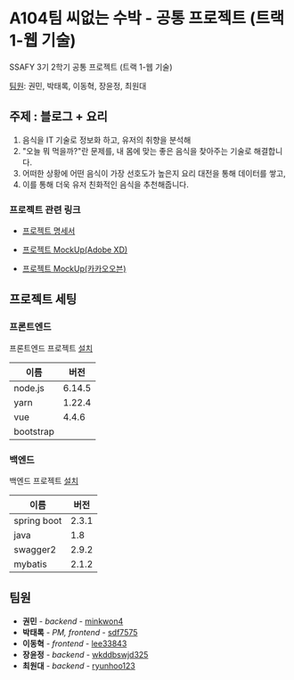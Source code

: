 # A104팀 씨없는 수박 - 공통 프로젝트 (트랙 1-웹 기술)

SSAFY 3기 2학기 공통 프로젝트 (트랙 1-웹 기술)

[팀원](#팀원): 권민, 박태록, 이동혁, 장윤정, 최원대

## 주제 : 블로그 + 요리
1. 음식을 IT 기술로 정보화 하고, 유저의 취향을 분석해
2. "오늘 뭐 먹을까?"란 문제를, 내 몸에 맞는 좋은 음식을 찾아주는 기술로 해결합니다.
3. 어떠한 상황에 어떤 음식이 가장 선호도가 높은지 요리 대전을 통해 데이터를 쌓고,
4. 이를 통해 더욱 유저 친화적인 음식을 추천해줍니다.

### 프로젝트 관련 링크

* [프로젝트 명세서](https://docs.google.com/spreadsheets/d/1yYckXZ3XjaSQNNAyH2LwVpScy0xvuOw33CdOOm-ju_Q/edit?usp=sharing)  
  
* [프로젝트 MockUp(Adobe XD)](https://xd.adobe.com/view/791bb88c-be0c-4475-b77d-4d5113cbb5f1-2c48/)

* [프로젝트 MockUp(카카오오븐)](https://ovenapp.io/project/GI426sr7JIpBpEdeMTR3nkLuQxO5qo9q#60EyS)  
  

## 프로젝트 세팅


### 프론트엔드
  
프론트엔드 프로젝트 [설치](frontend/README.md)  
  
|이름|버전|
|-|-|
|node.js|6.14.5|
|yarn|1.22.4|
|vue|4.4.6|
|bootstrap||

### 백엔드

백엔드 프로젝트 [설치](https://code.visualstudio.com/docs/java/java-spring-boot)
  
|이름|버전|
|-|-|
|spring boot|2.3.1|
|java|1.8|
|swagger2|2.9.2|
|mybatis|2.1.2|


## 팀원

* **권민** - *backend* - [minkwon4](https://lab.ssafy.com/minkwon4)
* **박태록** - *PM, frontend* - [sdf7575](https://lab.ssafy.com/sdf7575)
* **이동혁** - *frontend* - [lee33843](https://lab.ssafy.com/lee33843)
* **장윤정** - *backend* - [wkddbswjd325](https://lab.ssafy.com/wkddbswjd325)
* **최원대** - *backend* - [ryunhoo123](https://lab.ssafy.com/ryunhoo123)
